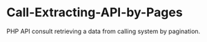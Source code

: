 # Call-Extracting-API-by-Pages
PHP API consult retrieving a data from calling system by pagination.
